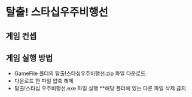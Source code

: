 # 탈출! 스타십우주비행선

## 게임 컨셉

## 게임 실행 방법
- GameFile 폴더의 탈출!스타십우주비행선.zip 파일 다운로드
- 다운로드 한 파일 압축 해제
- 탈출!스타십 우주비행선.exe 파일 실행
**해당 폴더에 있는 다른 파일 삭제 금지
